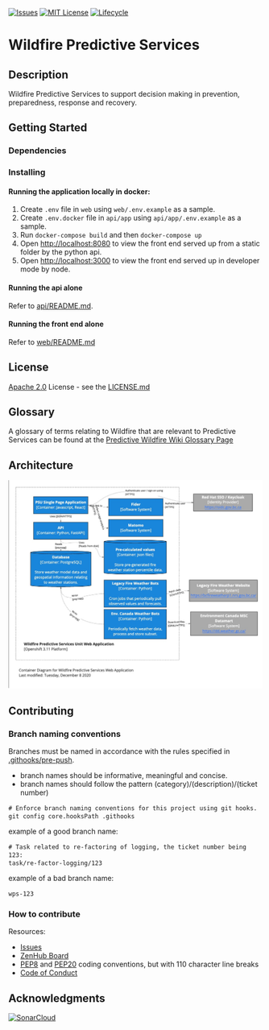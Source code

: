 [![Issues](https://img.shields.io/github/issues/bcgov/wps.svg?style=for-the-badge)](/../../issues)
[![MIT License](https://img.shields.io/github/license/bcgov/wps.svg?style=for-the-badge)](/LICENSE)
[![Lifecycle](https://img.shields.io/badge/Lifecycle-Stable-97ca00?style=for-the-badge)](https://github.com/bcgov/repomountie/blob/master/doc/lifecycle-badges.md)

# Wildfire Predictive Services

## Description

Wildfire Predictive Services to support decision making in prevention, preparedness, response and recovery.

## Getting Started

### Dependencies

### Installing

#### Running the application locally in docker:

1. Create `.env` file in `web` using `web/.env.example` as a sample.
2. Create `.env.docker` file in `api/app` using `api/app/.env.example` as a sample.
3. Run `docker-compose build` and then `docker-compose up`
4. Open [http://localhost:8080](http://localhost:8080) to view the front end served up from a static folder by the python api.
5. Open [http://localhost:3000](http://localhost:3000) to view the front end served up in developer mode by node.

#### Running the api alone

Refer to [api/README.md](api/README.md).

#### Running the front end alone

Refer to [web/README.md](api/README.md)

## License

[Apache 2.0](https://www.apache.org/licenses/LICENSE-2.0) License - see the [LICENSE.md](https://github.com/bcgov/wps/blob/main/LICENSE)

## Glossary

A glossary of terms relating to Wildfire that are relevant to Predictive Services can be found at the [Predictive Wildfire Wiki Glossary Page](https://github.com/bcgov/wps/wiki/Glossary)

## Architecture

![FWI calculator container diagram](container_diagram.jpg)

## Contributing

### Branch naming conventions 

Branches must be named in accordance with the rules specified in [.githooks/pre-push](.githooks/pre-push).

- branch names should be informative, meaningful and concise.
- branch names should follow the pattern (category)/(description)/(ticket number)

```
# Enforce branch naming conventions for this project using git hooks.
git config core.hooksPath .githooks
```

example of a good branch name:

```
# Task related to re-factoring of logging, the ticket number being 123:
task/re-factor-logging/123
```

example of a bad branch name:

```
wps-123
```

### How to contribute

Resources:

- [Issues](https://github.com/bcgov/wps/issues)
- [ZenHub Board](https://app.zenhub.com/workspaces/wildfire-predictive-services-5e321393e038fba5bbe203b8/board?repos=235861506,237125626,237125691)
- [PEP8](https://github.com/python/peps/blob/master/pep-0008.txt) and [PEP20](https://github.com/python/peps/blob/master/pep-0020.txt) coding conventions, but with 110 character line breaks
- [Code of Conduct](https://github.com/bcgov/wps/blob/master/CONDUCT.md)

## Acknowledgments

[![SonarCloud](https://sonarcloud.io/images/project_badges/sonarcloud-white.svg)](https://sonarcloud.io/dashboard?id=bcgov_wps)
